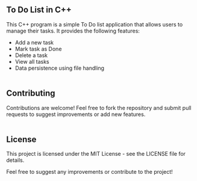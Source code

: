 ## To Do List in C++
This C++ program is a simple To Do list application that allows users to manage their tasks. It provides the following features:

- Add a new task
- Mark task as Done
- Delete a task
- View all tasks
- Data persistence using file handling
<br></br>
## Contributing

Contributions are welcome! Feel free to fork the repository and submit pull requests to suggest improvements or add new features.
<br></br>
## License
This project is licensed under the MIT License - see the LICENSE file for details.

Feel free to suggest any improvements or contribute to the project!
